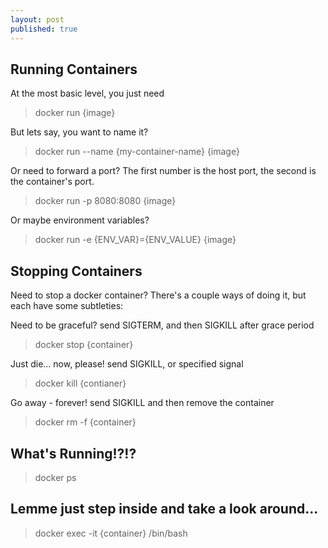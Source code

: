 ```yaml
---
layout: post
published: true
---
```


## Running Containers
At the most basic level, you just need
> docker run {image}

But lets say, you want to name it?
> docker run --name {my-container-name} {image}

Or need to forward a port? The first number is the host port, the second is the container's port.
> docker run -p 8080:8080 {image}

Or maybe environment variables?
> docker run -e {ENV_VAR}={ENV_VALUE} {image}

## Stopping Containers
Need to stop a docker container? There's a couple ways of doing it, but each have some subtleties:

Need to be graceful? send SIGTERM, and then SIGKILL after grace period
> docker stop {container}

Just die... now, please! send SIGKILL, or specified signal
> docker kill {contianer}

Go away - forever! send SIGKILL and then remove the container
> docker rm -f {container}

## What's Running!?!?
> docker ps

## Lemme just step inside and take a look around...
> docker exec -it {container} /bin/bash